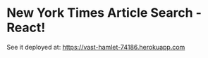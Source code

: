 # New York Times Article Search - React!
See it deployed at: https://vast-hamlet-74186.herokuapp.com
